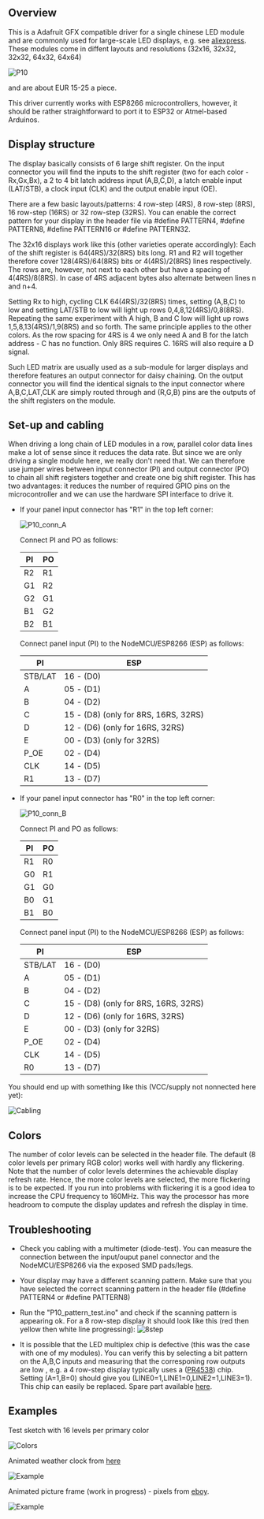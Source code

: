 ## Overview

This is a Adafruit GFX compatible driver for a single chinese LED module and are commonly used for large-scale LED displays, e.g. see [aliexpress](https://www.aliexpress.com/item/outdoor-320-160mm-32-16pixels-3in1-SMD-1-2-scan-RGB-P10-full-color-LED-module/32707982524.html?spm=a2g0s.9042311.0.0.OMzudS). These modules come in diffent layouts and resolutions (32x16, 32x32, 32x32, 64x32, 64x64)

![P10](/images/P10_matrix.jpg)

and are about EUR 15-25 a piece.

This driver currently works with ESP8266 microcontrollers, however, it should be rather straightforward to port it to ESP32 or Atmel-based Arduinos.

## Display structure

The display basically consists of 6 large shift register. On the input connector you will find the inputs to the shift register (two for each color - Rx,Gx,Bx), a 2 to 4 bit latch address input (A,B,C,D), a latch enable input (LAT/STB), a clock input (CLK) and the output enable input (OE).

There are a few basic layouts/patterns: 4 row-step (4RS),  8 row-step (8RS), 16 row-step (16RS) or 32 row-step (32RS). You can enable the correct pattern for your display in the header file via #define PATTERN4, #define PATTERN8, #define PATTERN16 or #define PATTERN32.

The 32x16 displays work like this (other varieties operate accordingly): Each of the shift register is 64(4RS)/32(8RS) bits long. R1 and R2 will together therefore cover 128(4RS)/64(8RS) bits or 4(4RS)/2(8RS) lines respectively. The rows are, however, not next to each other but have a spacing of 4(4RS)/8(8RS). In case of 4RS adjacent bytes also alternate between lines n and n+4.

Setting Rx to high, cycling CLK 64(4RS)/32(8RS) times, setting (A,B,C) to low and setting LAT/STB to low will light up rows 0,4,8,12(4RS)/0,8(8RS). Repeating the same experiment with A high, B and C low will light up rows 1,5,8,13(4RS)/1,9(8RS) and so forth. The same principle applies to the other colors. As the row spacing for 4RS is 4 we only need A and B for the latch address - C has no function. Only 8RS requires C. 16RS will also require a D signal.

Such LED matrix are usually used as a sub-module for larger displays and therefore features an output connector for daisy chaining. On the output connector you will find the identical signals to the input connector where A,B,C,LAT,CLK are simply routed through and (R,G,B) pins are the outputs of the shift registers on the module.

## Set-up and cabling

When driving a long chain of LED modules in a row, parallel color data lines make a lot of sense since it reduces the data rate. But since we are only driving a single module here, we really don't need that. We can therefore use jumper wires between input connector (PI) and output connector (PO) to chain all shift registers together and create one big shift register. This has two advantages: it reduces the number of required GPIO pins on the microcontroller and we can use the hardware SPI interface to drive it.

* If your panel input connector has "R1" in the top left corner:

  ![P10_conn_A](/images/32x16_con_A.jpg)

  Connect PI and PO as follows:

  PI | PO
  ---|---
  R2 | R1
  G1 | R2
  G2 | G1
  B1 | G2
  B2 | B1

  Connect panel input (PI) to the NodeMCU/ESP8266 (ESP) as follows:

  PI  | ESP
  ----|----
  STB/LAT |  16 - (D0)
  A   |  05 - (D1)
  B   |  04 - (D2)
  C   |  15 - (D8) (only for 8RS, 16RS, 32RS)
  D   |  12 - (D6) (only for 16RS, 32RS)
  E   |  00 - (D3) (only for 32RS)
  P_OE|  02 - (D4)
  CLK |  14 - (D5)
  R1  |  13 - (D7)

* If your panel input connector has "R0" in the top left corner:

  ![P10_conn_B](/images/32x16_con_B.jpg)

  Connect PI and PO as follows:

  PI | PO
  ---|---
  R1 | R0
  G0 | R1
  G1 | G0
  B0 | G1
  B1 | B0

  Connect panel input (PI) to the NodeMCU/ESP8266 (ESP) as follows:

  PI  | ESP
  ----|----
  STB/LAT |  16 - (D0)
  A   |  05 - (D1)
  B   |  04 - (D2)
  C   |  15 - (D8) (only for 8RS, 16RS, 32RS)
  D   |  12 - (D6) (only for 16RS, 32RS)
  E   |  00 - (D3) (only for 32RS)
  P_OE|  02 - (D4)
  CLK |  14 - (D5)
  R0  |  13 - (D7)

You should end up with something like this (VCC/supply not nonnected here yet):

![Cabling](/images/P10_cables.jpg)

## Colors
The number of color levels can be selected in the header file. The default (8 color levels per primary RGB color) works well with hardly any flickering. Note that the number of color levels determines the achievable display refresh rate. Hence, the more color levels are selected, the more flickering is to be expected. If you run into problems with flickering it is a good idea to increase the CPU frequency to 160MHz. This way the processor has more headroom to compute the display updates and refresh the display in time.

## Troubleshooting

  * Check you cabling with a multimeter (diode-test). You can measure the connection between the input/ouput panel connector and the NodeMCU/ESP8266 via the exposed SMD pads/legs.
  * Your display may have a different scanning pattern. Make sure that you have selected the correct scanning pattern in the header file (#define PATTERN4 or #define PATTERN8)
  * Run the "P10_pattern_test.ino" and check if the scanning pattern is appearing ok. For a 8 row-step display it should look like this (red then yellow then white line progressing):
  ![8step](/images/8step.gif)

  * It is possible that the LED multiplex chip is defective (this was the case with one of my modules). You can verify this by selecting a bit pattern on the A,B,C inputs and measuring that the corresponing row outputs are low , e.g. a 4 row-step display typically uses a ([PR4538](/docs/pr4538.pdf)) chip. Setting (A=1,B=0) should give you (LINE0=1,LINE1=0,LINE2=1,LINE3=1).  This chip can easily be replaced. Spare part available [here](https://www.aliexpress.com/item/Free-shipping-10pcs-lot-PR4538DW-SOP-20-original-authentic/32594044891.html?spm=a2g0s.9042311.0.0.bjr5BY).


## Examples

Test sketch with 16 levels per primary color

![Colors](/images/P10_color_scroll.gif)

Animated weather clock from [here](https://2dom.github.io/PixelTime/)

![Example](/images/PixelTime_small.jpg)

Animated picture frame (work in progress) -  pixels from [eboy](http://hello.eboy.com/eboy/category/everything/explore/animations/).

![Example](/images/sea.gif)
